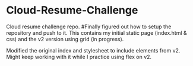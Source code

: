 # Cloud-Resume-Challenge
Cloud resume challenge repo.
#Finally figured out how to setup the repository and push to it. This contains my initial static page (index.html & css) and the v2 version using grid (in progress). 

Modified the original index and stylesheet to include elements from v2. Might keep working with it while I practice using flex on v2. 

